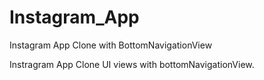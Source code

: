 # Instagram_App
Instagram App Clone with BottomNavigationView

Instragram App Clone UI views with bottomNavigationView.
